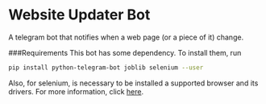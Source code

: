 # Website Updater Bot

A telegram bot that notifies when a web page (or a piece of it) change.

###Requirements
This bot has some dependency. To install them, run

```bash
pip install python-telegram-bot joblib selenium --user
```
Also, for selenium, is necessary to be installed a supported browser and its drivers. For more information,
click <a href='https://pypi.org/project/selenium/'>here</a>.
